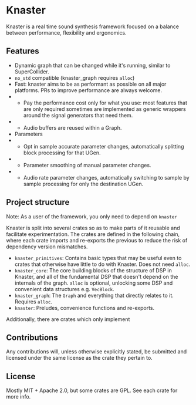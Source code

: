 # Knaster

Knaster is a real time sound synthesis framework focused on a balance between performance, flexibility and ergonomics.

## Features

- Dynamic graph that can be changed while it's running, similar to SuperCollider.
- `no_std` compatible (knaster_graph requires `alloc`)
- Fast: knaster aims to be as performant as possible on all major platforms. PRs to improve performance are always welcome.
- - Pay the performance cost only for what you use: most features that are only required sometimes are implemented as generic wrappers around the signal generators that need them.
- - Audio buffers are reused within a Graph.
- Parameters
- - Opt in sample accurate parameter changes, automatically splitting block processing for that UGen.
- - Parameter smoothing of manual parameter changes.
- - Audio rate parameter changes, automatically switching to sample by sample processing for only the destination UGen.

## Project structure

Note: As a user of the framework, you only need to depend on `knaster`

Knaster is split into several crates so as to make parts of it reusable and facilitate experimentation.
The crates are defined in the following chain, where each crate imports and re-exports the previous to reduce the risk of dependency version mismatches.

- `knaster_primitives`: Contains basic types that may be useful even to crates that otherwise have little to do with Knaster. Does not need `alloc`.
- `knaster_core`: The core building blocks of the structure of DSP in Knaster, and all of the fundamental DSP that doesn't depend on the internals of the graph. `alloc` is optional, unlocking some DSP and convenient data structures e.g. `VecBlock`.
- `knaster_graph`: The `Graph` and everything that directly relates to it. Requires `alloc`.
- `knaster`: Preludes, convenience functions and re-exports.

Additionally, there are crates which only implement

## Contributions

Any contributions will, unless otherwise explicitly stated, be submitted and licensed under the same license as the crate they pertain to.

## License

Mostly MIT + Apache 2.0, but some crates are GPL. See each crate for more info.
